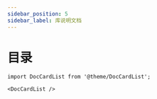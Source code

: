 ```yaml
---
sidebar_position: 5
sidebar_label: 库说明文档
---
```



# 目录





```mdx-code-block
import DocCardList from '@theme/DocCardList';

<DocCardList />
```
